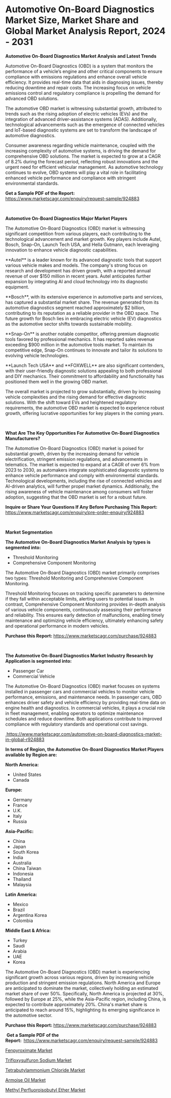 <p><h1>Automotive On-Board Diagnostics Market Size, Market Share and Global Market Analysis Report, 2024 - 2031</h1></p><p><strong>Automotive On-Board Diagnostics Market Analysis and Latest Trends</strong></p>
<p><p>Automotive On-Board Diagnostics (OBD) is a system that monitors the performance of a vehicle’s engine and other critical components to ensure compliance with emissions regulations and enhance overall vehicle efficiency. It provides real-time data that aids in diagnosing issues, thereby reducing downtime and repair costs. The increasing focus on vehicle emissions control and regulatory compliance is propelling the demand for advanced OBD solutions.</p><p>The automotive OBD market is witnessing substantial growth, attributed to trends such as the rising adoption of electric vehicles (EVs) and the integration of advanced driver-assistance systems (ADAS). Additionally, technological advancements such as the emergence of connected vehicles and IoT-based diagnostic systems are set to transform the landscape of automotive diagnostics. </p><p>Consumer awareness regarding vehicle maintenance, coupled with the increasing complexity of automotive systems, is driving the demand for comprehensive OBD solutions. The market is expected to grow at a CAGR of 8.2% during the forecast period, reflecting robust innovations and the urgent need for efficient vehicular management. As automotive technology continues to evolve, OBD systems will play a vital role in facilitating enhanced vehicle performance and compliance with stringent environmental standards.</p></p>
<p><strong>Get a Sample PDF of the Report:&nbsp;</strong> <a href="https://www.marketscagr.com/enquiry/request-sample/924883?utm_campaign=1868&utm_medium=2&utm_source=Github&utm_content=ia&utm_term=12122024&utm_id=automotive-on-board-diagnostics">https://www.marketscagr.com/enquiry/request-sample/924883</a></p>
<p>&nbsp;</p>
<p><strong>Automotive On-Board Diagnostics Major Market Players</strong></p>
<p><p>The Automotive On-Board Diagnostics (OBD) market is witnessing significant competition from various players, each contributing to the technological advancement and market growth. Key players include Autel, Bosch, Snap-On, Launch Tech USA, and Hella Gutmann, each leveraging innovation to enhance vehicle diagnostic capabilities.</p><p>**Autel** is a leader known for its advanced diagnostic tools that support various vehicle makes and models. The company's strong focus on research and development has driven growth, with a reported annual revenue of over $150 million in recent years. Autel anticipates further expansion by integrating AI and cloud technology into its diagnostic equipment.</p><p>**Bosch**, with its extensive experience in automotive parts and services, has captured a substantial market share. The revenue generated from its automotive diagnostics segment reached approximately $2 billion, contributing to its reputation as a reliable provider in the OBD space. The future growth for Bosch lies in embracing electric vehicle (EV) diagnostics as the automotive sector shifts towards sustainable mobility.</p><p>**Snap-On** is another notable competitor, offering premium diagnostic tools favored by professional mechanics. It has reported sales revenue exceeding $900 million in the automotive tools market. To maintain its competitive edge, Snap-On continues to innovate and tailor its solutions to evolving vehicle technologies.</p><p>**Launch Tech USA** and **FOXWELL** are also significant contenders, with their user-friendly diagnostic solutions appealing to both professional and DIY mechanics. Their commitment to affordability and functionality has positioned them well in the growing OBD market.</p><p>The overall market is projected to grow substantially, driven by increasing vehicle complexities and the rising demand for effective diagnostic solutions. With the shift toward EVs and heightened regulatory requirements, the automotive OBD market is expected to experience robust growth, offering lucrative opportunities for key players in the coming years.</p></p>
<p>&nbsp;</p>
<p><strong>What Are The Key Opportunities For Automotive On-Board Diagnostics Manufacturers?</strong></p>
<p><p>The Automotive On-Board Diagnostics (OBD) market is poised for substantial growth, driven by the increasing demand for vehicle electrification, stringent emission regulations, and advancements in telematics. The market is expected to expand at a CAGR of over 6% from 2023 to 2030, as automakers integrate sophisticated diagnostic systems to enhance vehicle performance and comply with environmental standards. Technological developments, including the rise of connected vehicles and AI-driven analytics, will further propel market dynamics. Additionally, the rising awareness of vehicle maintenance among consumers will foster adoption, suggesting that the OBD market is set for a robust future.</p></p>
<p><strong>Inquire or Share Your Questions If Any Before Purchasing This Report:</strong> <a href="https://www.marketscagr.com/enquiry/pre-order-enquiry/924883?utm_campaign=1868&utm_medium=2&utm_source=Github&utm_content=ia&utm_term=12122024&utm_id=automotive-on-board-diagnostics">https://www.marketscagr.com/enquiry/pre-order-enquiry/924883</a></p>
<p>&nbsp;</p>
<p><strong>Market Segmentation</strong></p>
<p><strong>The Automotive On-Board Diagnostics Market Analysis by types is segmented into:</strong></p>
<p><ul><li>Threshold Monitoring</li><li>Comprehensive Component Monitoring</li></ul></p>
<p><p>The Automotive On-Board Diagnostics (OBD) market primarily comprises two types: Threshold Monitoring and Comprehensive Component Monitoring. </p><p>Threshold Monitoring focuses on tracking specific parameters to determine if they fall within acceptable limits, alerting users to potential issues. In contrast, Comprehensive Component Monitoring provides in-depth analysis of various vehicle components, continuously assessing their performance and reliability. This ensures early detection of malfunctions, enabling timely maintenance and optimizing vehicle efficiency, ultimately enhancing safety and operational performance in modern vehicles.</p></p>
<p><strong>Purchase this Report:&nbsp;</strong><a href="https://www.marketscagr.com/purchase/924883?utm_campaign=1868&utm_medium=2&utm_source=Github&utm_content=ia&utm_term=12122024&utm_id=automotive-on-board-diagnostics">https://www.marketscagr.com/purchase/924883</a></p>
<p>&nbsp;</p>
<p><strong>The Automotive On-Board Diagnostics Market Industry Research by Application is segmented into:</strong></p>
<p><ul><li>Passenger Car</li><li>Commercial Vehicle</li></ul></p>
<p><p>The Automotive On-Board Diagnostics (OBD) market focuses on systems installed in passenger cars and commercial vehicles to monitor vehicle performance, emissions, and maintenance needs. In passenger cars, OBD enhances driver safety and vehicle efficiency by providing real-time data on engine health and diagnostics. In commercial vehicles, it plays a crucial role in fleet management, enabling operators to optimize maintenance schedules and reduce downtime. Both applications contribute to improved compliance with regulatory standards and operational cost savings.</p></p>
<p><a href="https://www.marketscagr.com/automotive-on-board-diagnostics-market-in-global-r924883?utm_campaign=1868&utm_medium=2&utm_source=Github&utm_content=ia&utm_term=12122024&utm_id=automotive-on-board-diagnostics">&nbsp;https://www.marketscagr.com/automotive-on-board-diagnostics-market-in-global-r924883</a></p>
<p><strong>In terms of Region, the Automotive On-Board Diagnostics Market Players available by Region are:</strong></p>
<p>
    <p> <strong> North America: </strong>
        <ul>
            <li>United States</li>
            <li>Canada</li>
        </ul>
        </p> 
    <p> <strong> Europe: </strong>
        <ul>
            <li>Germany</li>
            <li>France</li>
            <li>U.K.</li>
            <li>Italy</li>
            <li>Russia</li>
        </ul>
        </p> 
    <p> <strong> Asia-Pacific: </strong>
        <ul>
            <li>China</li>
            <li>Japan</li>
            <li>South Korea</li>
            <li>India</li>
            <li>Australia</li>
            <li>China Taiwan</li>
            <li>Indonesia</li>
            <li>Thailand</li>
            <li>Malaysia</li>
        </ul>
        </p> 
    <p> <strong> Latin America: </strong>
        <ul>
            <li>Mexico</li>
            <li>Brazil</li>
            <li>Argentina Korea</li>
            <li>Colombia</li>
        </ul>
        </p> 
    <p> <strong> Middle East & Africa: </strong>
        <ul>
            <li>Turkey</li>
            <li>Saudi</li>
            <li>Arabia</li>
            <li>UAE</li>
            <li>Korea</li>
        </ul>
    </p>
    </p>
<p><p>The Automotive On-Board Diagnostics (OBD) market is experiencing significant growth across various regions, driven by increasing vehicle production and stringent emission regulations. North America and Europe are anticipated to dominate the market, collectively holding an estimated market share of over 50%. Specifically, North America is projected at 30%, followed by Europe at 25%, while the Asia-Pacific region, including China, is expected to contribute approximately 20%. China's market share is anticipated to reach around 15%, highlighting its emerging significance in the automotive sector.</p></p>
<p><strong>Purchase this Report: </strong><a href="https://www.marketscagr.com/purchase/924883?utm_campaign=1868&utm_medium=2&utm_source=Github&utm_content=ia&utm_term=12122024&utm_id=automotive-on-board-diagnostics">https://www.marketscagr.com/purchase/924883</a></p>
<p>&nbsp;<strong>Get a Sample PDF of the Report:&nbsp;&nbsp;</strong><a href="https://www.marketscagr.com/enquiry/request-sample/924883?utm_campaign=1868&utm_medium=2&utm_source=Github&utm_content=ia&utm_term=12122024&utm_id=automotive-on-board-diagnostics">https://www.marketscagr.com/enquiry/request-sample/924883</a></p>
<p><strong></strong></p>
<p><p><a href="https://www.linkedin.com/pulse/examining-fenpyroximate-market-growth-size-trends-using-cagr-5dedc?utm_campaign=1868&utm_medium=2&utm_source=Github&utm_content=ia&utm_term=12122024&utm_id=automotive-on-board-diagnostics">Fenpyroximate Market</a></p><p><a href="https://www.linkedin.com/pulse/anticipated-growth-trifloxysulfuron-sodium-market-2024-2031-nvqbc?utm_campaign=1868&utm_medium=2&utm_source=Github&utm_content=ia&utm_term=12122024&utm_id=automotive-on-board-diagnostics">Trifloxysulfuron Sodium Market</a></p><p><a href="https://www.linkedin.com/pulse/tetrabutylammonium-chloride-market-revenue-projections-projected-mip5c?utm_campaign=1868&utm_medium=2&utm_source=Github&utm_content=ia&utm_term=12122024&utm_id=automotive-on-board-diagnostics">Tetrabutylammonium Chloride Market</a></p><p><a href="https://www.linkedin.com/pulse/market-size-scop-insight-burst-7w0vf?utm_campaign=1868&utm_medium=2&utm_source=Github&utm_content=ia&utm_term=12122024&utm_id=automotive-on-board-diagnostics">Armoise Oil Market</a></p><p><a href="https://www.linkedin.com/pulse/according-latest-trend-analysis-methyl-perfluoroisobutyl-ether-7ihmc?utm_campaign=1868&utm_medium=2&utm_source=Github&utm_content=ia&utm_term=12122024&utm_id=automotive-on-board-diagnostics">Methyl Perfluoroisobutyl Ether Market</a></p></p>